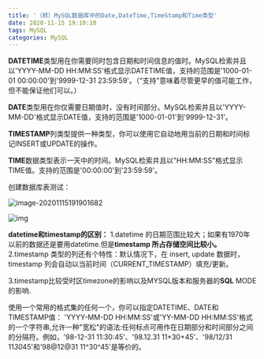 ```yaml
---
title: '（转）MySQL数据库中的Date,DateTime,TimeStamp和Time类型'
date: 2020-11-15 19:10:10
tags: MySQL
categories: MySQL
---
```


**DATETIME**类型用在你需要同时包含日期和时间信息的值时。MySQL检索并且以'YYYY-MM-DD HH:MM:SS'格式显示DATETIME值，支持的范围是'1000-01-01 00:00:00'到'9999-12-31 23:59:59'。（“支持”意味着尽管更早的值可能工作，但不能保证他们可以。）

<!--more-->

**DATE**类型用在你仅需要日期值时，没有时间部分。MySQL检索并且以'YYYY-MM-DD'格式显示DATE值，支持的范围是'1000-01-01'到'9999-12-31'。



**TIMESTAMP**列类型提供一种类型，你可以使用它自动地用当前的日期和时间标记INSERT或UPDATE的操作。



**TIME**数据类型表示一天中的时间。MySQL检索并且以"HH:MM:SS"格式显示TIME值。支持的范围是'00:00:00'到'23:59:59'。



创建数据库表测试：

![image-20201115191901682](C:\Users\admin\Desktop\blog\source\images\2020111501.png)

![img](http://www.linuxidc.com/upload/2012_08/120811102669351.jpg)


**datetime和timestamp的区别：**
1.datetime 的日期范围比较大；如果有1970年以前的数据还是要用datetime.但是**timestamp 所占存储空间比较小。**
2.timestamp 类型的列还有个特性：默认情况下，在 insert, update 数据时，timestamp 列会自动以当前时间（CURRENT_TIMESTAMP）填充/更新。

3.timestamp比较受时区timezone的影响以及MYSQL版本和服务器的**SQL** MODE的影响.

使用一个常用的格式集的任何一个，你可以指定DATETIME、DATE和TIMESTAMP值：
'YYYY-MM-DD HH:MM:SS'或'YY-MM-DD HH:MM:SS'格式的一个字符串,允许一种"宽松"的语法:任何标点可用作在日期部分和时间部分之间的分隔符。例如，'98-12-31 11:30:45'、'98.12.31 11+30+45'、'98/12/31 11*30*45'和'98@12@31 11^30^45'是等价的。